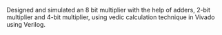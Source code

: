  Designed and simulated an 8 bit multiplier with the help of adders, 2-bit multiplier and 4-bit multiplier, using vedic calculation technique in Vivado using Verilog. 
